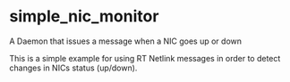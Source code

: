 # simple_nic_monitor
A Daemon that issues a message when a NIC goes up or down

This is a simple example for using RT Netlink messages in
order to detect changes in NICs status (up/down).
